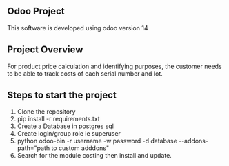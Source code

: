 Odoo Project
------------

This software is developed using odoo version 14

Project Overview
-----------------

For product price calculation and identifying purposes, the customer needs to be able to track costs of each serial number and lot.


Steps to start the project
-------------------------
1. Clone the repository
2. pip install -r requirements.txt
3. Create a Database in postgres sql 
4. Create login/group role ie superuser
5. python odoo-bin -r username -w password -d database --addons-path="path to custom adddons"
6. Search for the module costing then install and update.

